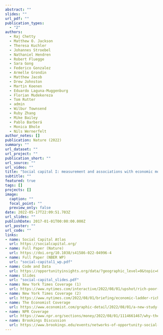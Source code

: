 ```yaml
---
abstract: ""
slides: ""
url_pdf: ""
publication_types:
  - "2"
authors:
  - Raj Chetty
  - Matthew O. Jackson
  - Theresa Kuchler
  - Johannes Stroebel
  - Nathaniel Hendren
  - Robert Fluegge
  - Sara Gong
  - Federico Gonzalez
  - Armelle Grondin
  - Matthew Jacob
  - Drew Johnston
  - Martin Koenen
  - Eduardo Laguna-Muggenburg
  - Florian Mudekereza
  - Tom Rutter
  - admin
  - Wilbur Townsend
  - Ruby Zhang
  - Mike Bailey
  - Pablo Barberá
  - Monica Bhole
  - Nils Wernerfelt
author_notes: []
publication: Nature (2022)
summary: ""
url_dataset: ""
url_project: ""
publication_short: ""
url_source: ""
url_video: ""
title: "Social capital I: measurement and associations with economic mobility"
subtitle: ""
featured: true
tags: []
projects: []
image:
  caption: ""
  focal_point: ""
  preview_only: false
date: 2022-05-17T22:09:51.703Z
url_slides: ""
publishDate: 2017-01-01T00:00:00.000Z
url_poster: ""
url_code: ""
links:
- name: Social Capital Atlas
  url: https://socialcapital.org/
- name: Full Paper (Nature)
  url: https://doi.org/10.1038/s41586-022-04996-4
- name: Full Paper (NBER WP)
  url: "social-capital1_wp.pdf"
- name: Code and Data
  url: https://opportunityinsights.org/data/?geographic_level=0&topic=0&paper_id=3978
- name: Slides
  url: "social-capital_slides.pdf"
- name: New York Times Coverage (1)
  url: https://www.nytimes.com/interactive/2022/08/01/upshot/rich-poor-friendships.html
- name: New York Times Coverage (2)
  url: https://www.nytimes.com/2022/08/01/briefing/economic-ladder-rich-poor-americans.html
- name: The Economist Coverage
  url: https://www.economist.com/graphic-detail/2022/08/01/a-new-study-shows-how-much-social-capital-matters
- name: NPR Coverage
  url: https://www.npr.org/sections/money/2022/08/01/1114661467/why-the-american-dream-is-more-attainable-in-some-cities-than-others
- name: Brookings Discussion
  url: https://www.brookings.edu/events/networks-of-opportunity-social-capital-and-economic-mobility/
---
```

